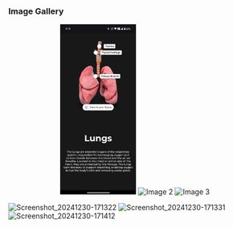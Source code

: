 
### Image Gallery

<p align="center">
  <img src="src/assets/screenshots/Screenshot_20241230-171331.png" alt="Image 1" width="30%" />
  <img src="![Screenshot_20241230-171331](https://github.com/user-attachments/assets/2d3aadf6-5b5e-407d-b5e2-bb89275eec7e)" alt="Image 2" width="30%" />
  <img src="![Screenshot_20241230-171331](https://github.com/user-attachments/assets/2d3aadf6-5b5e-407d-b5e2-bb89275eec7e)" alt="Image 3" width="30%" />
</p>

![Screenshot_20241230-171322](https://github.com/user-attachments/assets/f7198cba-7654-4870-9aac-73d6ae92d5ea)
![Screenshot_20241230-171331](https://github.com/user-attachments/assets/2d3aadf6-5b5e-407d-b5e2-bb89275eec7e)
![Screenshot_20241230-171412](https://github.com/user-attachments/assets/b94137ec-0c9a-49f0-bbb6-4af2cf19e80e)

